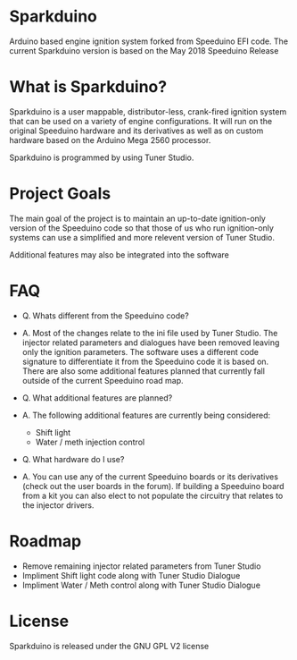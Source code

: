 Sparkduino
=========

Arduino based engine ignition system forked from Speeduino EFI code. The current Sparkduino version is based on the May 2018 Speeduino Release


What is Sparkduino?
===================

Sparkduino is a user mappable, distributor-less, crank-fired ignition system that can be used on a variety of engine configurations. It will run on the original Speeduino hardware and its derivatives as well as on custom hardware based on the Arduino Mega 2560 processor.

Sparkduino is programmed by using Tuner Studio.


Project Goals
=============

The main goal of the project is to maintain an up-to-date ignition-only version of the Speeduino code so that those of us who run ignition-only systems can use a simplified and more relevent version of Tuner Studio.

Additional features may also be integrated into the software


FAQ
===

- Q. Whats different from the Speeduino code?
- A. Most of the changes relate to the ini file used by Tuner Studio. The injector related parameters and dialogues have been removed leaving only the ignition parameters. The software uses a different code signature to differentiate it from the Speeduino code it is based on. There are also some additional features planned that currently fall outside of the current Speeduino road map.

- Q. What additional features are planned? 
- A. The following additional features are currently being considered:
  - Shift light
  - Water / meth injection control

- Q. What hardware do I use?
- A. You can use any of the current Speeduino boards or its derivatives (check out the user boards in the forum). If building a Speeduino board from a kit you can also elect to not populate the circuitry that relates to the injector drivers.

Roadmap
=======

- Remove remaining injector related parameters from Tuner Studio
- Impliment Shift light code along with Tuner Studio Dialogue
- Impliment Water / Meth control along with Tuner Studio Dialogue


License
=======

Sparkduino is released under the GNU GPL V2 license
